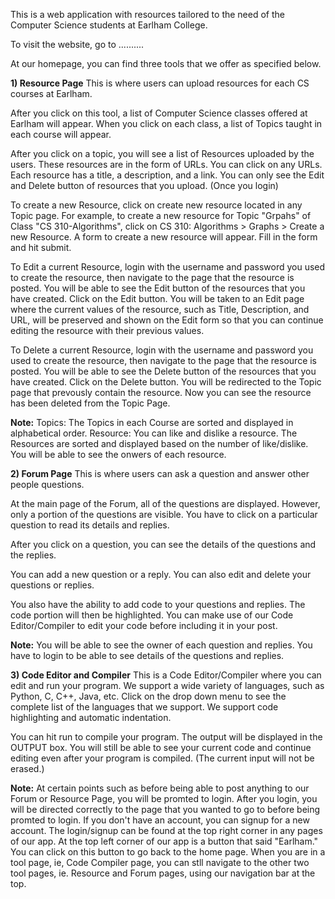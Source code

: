 This is a web application with resources tailored to the need of the Computer Science students at Earlham College.

To visit the website, go to ..........

At our homepage, you can find three tools that we offer as specified below.

**1) Resource Page**
This is where users can upload resources for each CS courses at Earlham.

After you click on this tool, a list of Computer Science classes offered at Earlham will appear. When you click on each class, a list of Topics taught in 
each course will appear. 

After you click on a topic, you will see a list of Resources uploaded by the users. These resources are in the form of URLs. You can click on any URLs.
Each resource has a title, a description, and a link. 
You can only see the Edit and Delete button of resources that you upload. (Once you login)

To create a new Resource, click on create new resource located in any Topic page. For example, to create a new resource for Topic "Grpahs" of Class "CS 310-Algorithms",
click on CS 310: Algorithms > Graphs > Create a new Resource. A form to create a new resource will appear. Fill in the form and hit submit.

To Edit a current Resource, login with the username and password you used to create the resource, then navigate to the page that the resource is posted. You 
will be able to see the Edit button of the resources that you have created. Click on the Edit button. You will be taken to an Edit page where the current values
of the resource, such as Title, Description, and URL, will be preserved and shown on the Edit form so that you can continue editing the resource with their 
previous values.

To Delete a current Resource, login with the username and password you used to create the resource, then navigate to the page that the resource is posted. You 
will be able to see the Delete button of the resources that you have created. Click on the Delete button. You will be redirected to the Topic page that prevously
contain the resource. Now you can see the resource has been deleted from the Topic Page.

**Note:**
Topics: The Topics in each Course are sorted and displayed in alphabetical order.
Resource: You can like and dislike a resource. The Resources are sorted and displayed based on the number of like/dislike.
You will be able to see the onwers of each resource.

**2) Forum Page**
This is where users can ask a question and answer other people questions.

At the main page of the Forum, all of the questions are displayed. However, only a portion of the questions are visible. You have to click on a particular
question to read its details and replies.

After you click on a question, you can see the details of the questions and the replies. 

You can add a new question or a reply. You can also edit and delete your questions or replies.

You also have the ability to add code to your questions and replies. The code portion will then be highlighted. You can make use of our Code Editor/Compiler to 
edit your code before including it in your post.

**Note:**
You will be able to see the owner of each question and replies.
You have to login to be able to see details of the questions and replies.

**3) Code Editor and Compiler**
This is a Code Editor/Compiler where you can edit and run your program. 
We support a wide variety of languages, such as Python, C, C++, Java, etc. Click on the drop down menu to see the complete list of the languages that we support.
We support code highlighting and automatic indentation.

You can hit run to compile your program. The output will be displayed in the OUTPUT box. You will still be able to see your current code and continue editing 
even after your program is compiled. (The current input will not be erased.)

**Note:**
At certain points such as before being able to post anything to our Forum or Resource Page, you will be promted to login. After you login, you will be directed correctly 
to the page that you wanted to go to before being promted to login.
If you don't have an account, you can signup for a new account. The login/signup can be found at the top right corner in any pages of our app.
At the top left corner of our app is a button that said "Earlham." You can click on this button to go back to the home page.
When you are in a tool page, ie, Code Compiler page, you can stll navigate to the other two tool pages, ie. Resource and Forum pages, using our navigation bar 
at the top.
